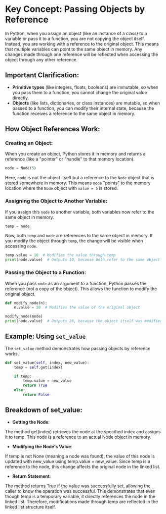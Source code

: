 # Key Concept: Passing Objects by Reference

In Python, when you assign an object (like an instance of a class) to a variable or pass it to a function, you are not copying the object itself. Instead, you are working with a reference to the original object. This means that multiple variables can point to the same object in memory. Any changes made through one reference will be reflected when accessing the object through any other reference.

## Important Clarification:

- **Primitive types** (like integers, floats, booleans) are immutable, so when you pass them to a function, you cannot change the original value directly.
- **Objects** (like lists, dictionaries, or class instances) are mutable, so when passed to a function, you can modify their internal state, because the function receives a reference to the same object in memory.

## How Object References Work:

### Creating an Object:
When you create an object, Python stores it in memory and returns a reference (like a "pointer" or "handle" to that memory location).

```python
node = Node(5)
```

Here, `node` is not the object itself but a reference to the `Node` object that is stored somewhere in memory. This means `node` "points" to the memory location where the `Node` object with `value = 5` is stored.

### Assigning the Object to Another Variable:
If you assign this `node` to another variable, both variables now refer to the same object in memory.

```python
temp = node
```

Now, both `temp` and `node` are references to the same object in memory. If you modify the object through `temp`, the change will be visible when accessing `node`.

```python
temp.value = 10  # Modifies the value through temp
print(node.value)  # Outputs 10, because both refer to the same object
```

### Passing the Object to a Function:
When you pass `node` as an argument to a function, Python passes the reference (not a copy of the object). This allows the function to modify the original object.

```python
def modify_node(n):
    n.value = 20  # Modifies the value of the original object

modify_node(node)
print(node.value)  # Outputs 20, because the object itself was modified
```

## Example: Using `set_value`

The `set_value` method demonstrates how passing objects by reference works.

```python
def set_value(self, index, new_value):
    temp = self.get(index)

    if temp:
        temp.value = new_value
        return True
    else:
        return False
```

## Breakdown of set_value:
- **Getting the Node**:

The method get(index) retrieves the node at the specified index and assigns it to temp. This node is a reference to an actual Node object in memory.

- **Modifying the Node's Value**:

If temp is not None (meaning a node was found), the value of this node is updated with new_value using temp.value = new_value. Since temp is a reference to the node, this change affects the original node in the linked list.

- **Return Statement**:

The method returns True if the value was successfully set, allowing the caller to know the operation was successful.
This demonstrates that even though temp is a temporary variable, it directly references the node in the linked list. Therefore, modifications made through temp are reflected in the linked list structure itself.